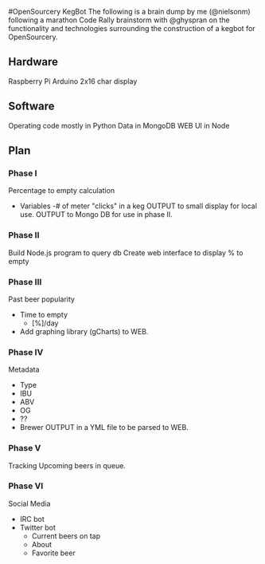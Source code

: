 #OpenSourcery KegBot
The following is a brain dump by me (@nielsonm) following a marathon Code Rally brainstorm with @ghyspran on the functionality and technologies surrounding the construction of a kegbot for OpenSourcery.

## Hardware
Raspberry Pi
Arduino
2x16 char display

## Software
Operating code mostly in Python
Data in MongoDB
WEB UI in Node


## Plan
### Phase I
Percentage to empty calculation
* Variables -# of meter "clicks" in a keg
OUTPUT to small display for local use.
OUTPUT to Mongo DB for use in phase II.

### Phase II
Build Node.js program to query db
Create web interface to display % to empty

### Phase III
Past beer popularity
* Time to empty
    * [%]/day
* Add graphing library (gCharts) to WEB.

### Phase IV
Metadata
* Type
* IBU
* ABV
* OG
* ??
* Brewer
OUTPUT in a YML file to be parsed to WEB.
### Phase V
Tracking
Upcoming beers in queue.

### Phase VI
Social Media
* IRC bot
* Twitter bot
    * Current beers on tap
    * About
    * Favorite beer

